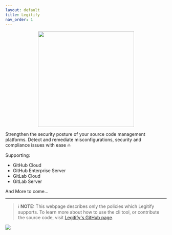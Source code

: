 ```yaml
---
layout: default
title: Legitify
nav_order: 1
---
```


<div align="center">
<img src="/assets/legitify_logo.png" width="300" height="300" />
</div>

Strengthen the security posture of your source code management platforms.
Detect and remediate misconfigurations, security and compliance issues with ease 🔥

Supporting:

* GitHub Cloud
* GitHub Enterprise Server
* GitLab Cloud
* GitLab Server

And More to come...

---
> ℹ️ **NOTE:** This webpage describes only the policies which Legitify supports. To learn more about how to use the cli tool, or contribute the source code, visit [Legitify's GitHub page](https://github.com/Legit-Labs/legitify).
>

<img referrerpolicy="no-referrer-when-downgrade" src="https://static.scarf.sh/a.png?x-pxid=6f4cbb25-54f4-4c47-b611-9b741732bb86" />
